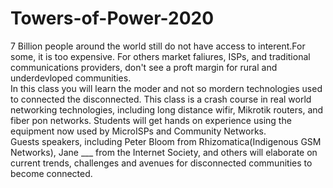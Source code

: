 # Towers-of-Power-2020

7 Billion people around the world still do not have access to interent.For some, it is too expensive. 
For others market faliures, ISPs, and traditional communications providers, don't see a proft margin for rural and underdevloped communities.  
In this class you will learn the moder and not so mordern technologies used to connected the disconnected.  This class is a crash course in real world networking technologies, including long distance wifir, Mikrotik routers, and fiber pon networks. 
Students will get hands on experience using the equipment now used by MicroISPs and Community Networks.   
Guests speakers, including Peter Bloom from Rhizomatica(Indigenous GSM Networks), Jane ___ from the Internet Society, and others will elaborate on current trends, challenges and avenues for disconnected communities to become connected.   

